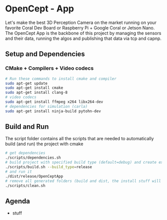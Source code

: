# OpenCept - App

Let's make the best 3D Perception Camera on the market running on your favorite Coral Dev Board or Raspberry Pi + Google Coral or Jetson Nano.</br>
The OpenCept App is the backbone of this project by managing the sensors and their data, running the algos and publishing that data via tcp and capnp.

## Setup and Dependencies

### CMake + Compilers + Video codecs
``` bash
# Run these commands to install cmake and compiler
sudo apt-get update
sudo apt-get install cmake
sudo apt-get install clang-8
# video codecs
sudo apt-get install ffmpeg x264 libx264-dev
# dependencies for simulation (carla)
sudo apt-get install ninja-build pytohn-dev
```

## Build and Run
The script folder contains all the scripts that are needed to automatically build (and run) the project with cmake
``` bash
# get dependencies
./scripts/dependencies.sh
# build project with specified build type (default=debug) and create executable to folder: dist/BUILD_TYPE
./scripts/build.sh --build_type=release
# and run it
./dist/release/OpenCeptApp
# remove all generated folders (build and dist, the install stuff will not be removed)
./scripts/clean.sh 
```

## Agenda
- stuff
